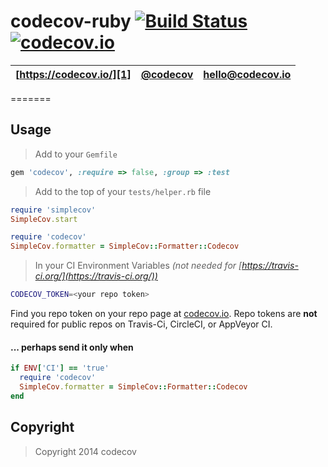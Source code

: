 codecov-ruby [![Build Status](https://secure.travis-ci.org/codecov/codecov-ruby.svg?branch=master)](http://travis-ci.org/codecov/codecov-ruby) [![codecov.io](https://codecov.io/github/codecov/codecov-ruby/coverage.svg?branch=master)](https://codecov.io/github/codecov/codecov-ruby?branch=master)
=======
| [https://codecov.io/][1] | [@codecov][2] | [hello@codecov.io][3] |
| ------------------------ | ------------- | --------------------- |
=======

## Usage

> Add to your `Gemfile`

```ruby
gem 'codecov', :require => false, :group => :test
```

> Add to the top of your `tests/helper.rb` file

```ruby
require 'simplecov'
SimpleCov.start

require 'codecov'
SimpleCov.formatter = SimpleCov::Formatter::Codecov
```

> In your CI Environment Variables *(not needed for [https://travis-ci.org/](https://travis-ci.org/))*

```sh
CODECOV_TOKEN=<your repo token>
```
Find you repo token on your repo page at [codecov.io][1]. Repo tokens are **not** required for public repos on Travis-Ci, CircleCI, or AppVeyor CI.

#### ... perhaps send it only when

```ruby
if ENV['CI'] == 'true'
  require 'codecov'
  SimpleCov.formatter = SimpleCov::Formatter::Codecov
end
```


[1]: https://codecov.io/
[2]: https://twitter.com/codecov
[3]: mailto:hello@codecov.io

## Copyright

> Copyright 2014 codecov
